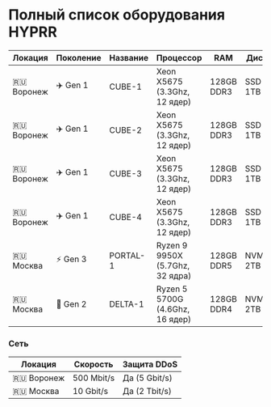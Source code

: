 # Полный список оборудования HYPRR

| Локация      | Поколение | Название | Процессор                       | RAM        | Диск     | Статус  |
|--------------|-----------|----------|---------------------------------|------------|----------|---------|
| 🇷🇺 Воронеж | ✈️ Gen 1  | CUBE-1   | Xeon X5675 (3.3Ghz, 12 ядер)    | 128GB DDR3 | SSD 1TB  | Активен |
| 🇷🇺 Воронеж | ✈️ Gen 1  | CUBE-2   | Xeon X5675 (3.3Ghz, 12 ядер)    | 128GB DDR3 | SSD 1TB  | Активен |
| 🇷🇺 Воронеж | ✈️ Gen 1  | CUBE-3   | Xeon X5675 (3.3Ghz, 12 ядер)    | 128GB DDR3 | SSD 1TB  | Резерв  |
| 🇷🇺 Воронеж | ✈️ Gen 1  | CUBE-4   | Xeon X5675 (3.3Ghz, 12 ядер)    | 128GB DDR3 | SSD 1TB  | Резерв  |
| 🇷🇺 Москва  | ⚡ Gen 3   | PORTAL-1 | Ryzen 9 9950X (5.7Ghz, 32 ядра) | 128GB DDR5 | NVMe 2TB | Активен |
| 🇷🇺 Москва  | 🚀 Gen 2   | DELTA-1  | Ryzen 5 5700G (4.6Ghz, 16 ядер) | 128GB DDR4 | NVMe 2TB | Активен |

### Сеть

| Локация      | Скорость   | Защита DDoS   |
|--------------|------------|---------------|
| 🇷🇺 Воронеж | 500 Mbit/s | Да (5 Gbit/s) |
| 🇷🇺 Москва  | 10 Gbit/s  | Да (2 Tbit/s) |
